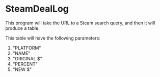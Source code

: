 # SteamDealLog

This program will take the URL to a Steam search query, and then it will produce a table.

This table will have the following parameters:
1. "PLATFORM"
2. "NAME"
3. "ORIGINAL $"
4. "PERCENT"
5. "NEW $"
